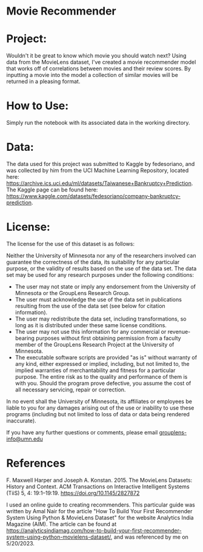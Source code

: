 # Movie Recommender

# Project: 
Wouldn't it be great to know which movie you should watch next? Using data from the MovieLens dataset, I've created a movie recommender model that works off of correlations between movies and their review scores.
By inputting a movie into the model a collection of similar movies will be returned in a pleasing format.

# How to Use:
Simply run the notebook with its associated data in the working directory. 

# Data:
The data used for this project was submitted to Kaggle by fedesoriano, and was collected by him from the UCI Machine Learning Repository, located here: https://archive.ics.uci.edu/ml/datasets/Taiwanese+Bankruptcy+Prediction. The Kaggle page can be found here: https://www.kaggle.com/datasets/fedesoriano/company-bankruptcy-prediction.

# License:
The license for the use of this dataset is as follows:

Neither the University of Minnesota nor any of the researchers involved can guarantee the correctness of the data, its suitability for any particular purpose, or the validity of results based on the use of the data set. The data set may be used for any research purposes under the following conditions:

- The user may not state or imply any endorsement from the University of Minnesota or the GroupLens Research Group.
- The user must acknowledge the use of the data set in publications resulting from the use of the data set (see below for citation information).
- The user may redistribute the data set, including transformations, so long as it is distributed under these same license conditions.
- The user may not use this information for any commercial or revenue-bearing purposes without first obtaining permission from a faculty member of the GroupLens Research Project at the University of Minnesota.
- The executable software scripts are provided "as is" without warranty of any kind, either expressed or implied, including, but not limited to, the implied warranties of merchantability and fitness for a particular purpose. The entire risk as to the quality and performance of them is with you. Should the program prove defective, you assume the cost of all necessary servicing, repair or correction.

In no event shall the University of Minnesota, its affiliates or employees be liable to you for any damages arising out of the use or inability to use these programs (including but not limited to loss of data or data being rendered inaccurate).

If you have any further questions or comments, please email grouplens-info@umn.edu

# References
F. Maxwell Harper and Joseph A. Konstan. 2015. The MovieLens Datasets: History and Context. ACM Transactions on Interactive Intelligent Systems (TiiS) 5, 4: 19:1–19:19. https://doi.org/10.1145/2827872

I used an online guide to creating recommenders. This particular guide was written by Amal Nair for the article "How To Build Your First Recommender System Using Python & MovieLens Dataset" for the website Analytics India Magazine (AIM). The article can be found at https://analyticsindiamag.com/how-to-build-your-first-recommender-system-using-python-movielens-dataset/, and was referenced by me on 5/20/2023.
